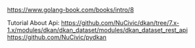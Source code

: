 https://www.golang-book.com/books/intro/8

Tutorial About Api:
https://github.com/NuCivic/dkan/tree/7.x-1.x/modules/dkan/dkan_dataset/modules/dkan_dataset_rest_api
https://github.com/NuCivic/pydkan
